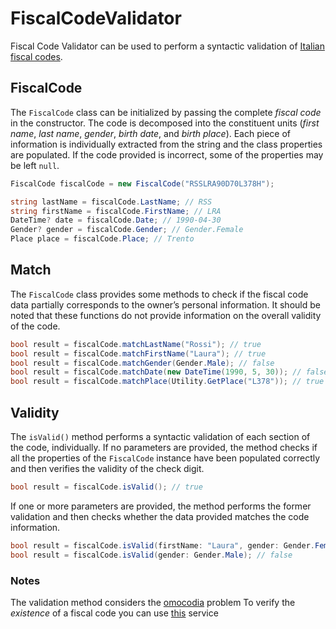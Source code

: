 # FiscalCodeValidator
Fiscal Code Validator can be used to perform a syntactic validation of [Italian fiscal codes](https://en.wikipedia.org/wiki/Italian_fiscal_code "Italian fiscal codes").

## FiscalCode

The <code>FiscalCode</code> class can be initialized by passing the complete *fiscal code* in the constructor. 
The code is decomposed into the constituent units (*first name*, *last name*, *gender*, *birth date*, and *birth place*). 
Each piece of information is individually extracted from the string and the class properties are populated. 
If the code provided is incorrect, some of the properties may be left <code>null</code>.

```csharp
FiscalCode fiscalCode = new FiscalCode("RSSLRA90D70L378H");
```

```csharp
string lastName = fiscalCode.LastName; // RSS
string firstName = fiscalCode.FirstName; // LRA
DateTime? date = fiscalCode.Date; // 1990-04-30
Gender? gender = fiscalCode.Gender; // Gender.Female
Place place = fiscalCode.Place; // Trento
```

## Match

The <code>FiscalCode</code> class provides some methods to check if the fiscal code data partially corresponds to the owner’s personal information. 
It should be noted that these functions do not provide information on the overall validity of the code. 

```csharp
bool result = fiscalCode.matchLastName("Rossi"); // true
bool result = fiscalCode.matchFirstName("Laura"); // true
bool result = fiscalCode.matchGender(Gender.Male); // false
bool result = fiscalCode.matchDate(new DateTime(1990, 5, 30)); // false
bool result = fiscalCode.matchPlace(Utility.GetPlace("L378")); // true
```
## Validity

The <code>isValid()</code> method performs a syntactic validation of each section of the code, individually. 
If no parameters are provided, the method checks if all the properties of the <code>FiscalCode</code> instance have been populated correctly 
and then verifies the validity of the check digit.

```csharp
bool result = fiscalCode.isValid(); // true
```

If one or more parameters are provided, the method performs the former validation and then checks whether the data provided matches the code information.

```csharp
bool result = fiscalCode.isValid(firstName: "Laura", gender: Gender.Female); // true
bool result = fiscalCode.isValid(gender: Gender.Male); // false
```

### Notes
The validation method considers the [omocodia](https://it.wikipedia.org/wiki/Omocodia "omocodia") problem
To verify the *existence* of a fiscal code you can use [this](https://telematici.agenziaentrate.gov.it/VerificaCF/Scegli.do?parameter=verificaCf "VerificaCf") service
